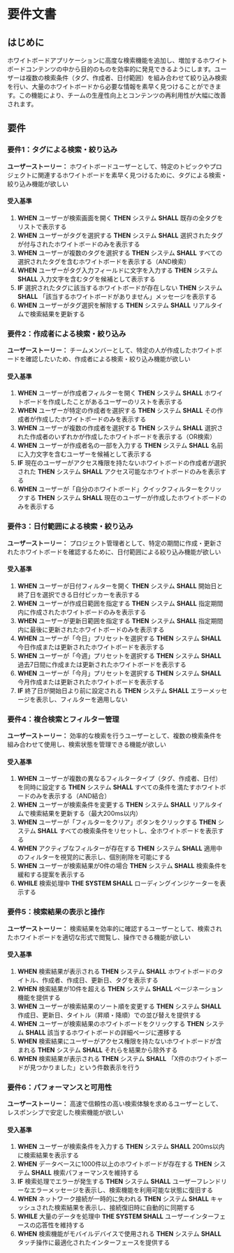 # 要件文書

## はじめに

ホワイトボードアプリケーションに高度な検索機能を追加し、増加するホワイトボードコンテンツの中から目的のものを効率的に発見できるようにします。ユーザーは複数の検索条件（タグ、作成者、日付範囲）を組み合わせて絞り込み検索を行い、大量のホワイトボードから必要な情報を素早く見つけることができます。この機能により、チームの生産性向上とコンテンツの再利用性が大幅に改善されます。

## 要件

### 要件1：タグによる検索・絞り込み

**ユーザーストーリー：** ホワイトボードユーザーとして、特定のトピックやプロジェクトに関連するホワイトボードを素早く見つけるために、タグによる検索・絞り込み機能が欲しい

#### 受入基準

1. **WHEN** ユーザーが検索画面を開く **THEN** システム **SHALL** 既存の全タグをリストで表示する
2. **WHEN** ユーザーがタグを選択する **THEN** システム **SHALL** 選択されたタグが付与されたホワイトボードのみを表示する
3. **WHEN** ユーザーが複数のタグを選択する **THEN** システム **SHALL** すべての選択されたタグを含むホワイトボードを表示する（AND検索）
4. **WHEN** ユーザーがタグ入力フィールドに文字を入力する **THEN** システム **SHALL** 入力文字を含むタグを候補として表示する
5. **IF** 選択されたタグに該当するホワイトボードが存在しない **THEN** システム **SHALL** 「該当するホワイトボードがありません」メッセージを表示する
6. **WHEN** ユーザーがタグ選択を解除する **THEN** システム **SHALL** リアルタイムで検索結果を更新する

### 要件2：作成者による検索・絞り込み

**ユーザーストーリー：** チームメンバーとして、特定の人が作成したホワイトボードを確認したいため、作成者による検索・絞り込み機能が欲しい

#### 受入基準

1. **WHEN** ユーザーが作成者フィルターを開く **THEN** システム **SHALL** ホワイトボードを作成したことがあるユーザーのリストを表示する
2. **WHEN** ユーザーが特定の作成者を選択する **THEN** システム **SHALL** その作成者が作成したホワイトボードのみを表示する
3. **WHEN** ユーザーが複数の作成者を選択する **THEN** システム **SHALL** 選択された作成者のいずれかが作成したホワイトボードを表示する（OR検索）
4. **WHEN** ユーザーが作成者名の一部を入力する **THEN** システム **SHALL** 名前に入力文字を含むユーザーを候補として表示する
5. **IF** 現在のユーザーがアクセス権限を持たないホワイトボードの作成者が選択された **THEN** システム **SHALL** アクセス可能なホワイトボードのみを表示する
6. **WHEN** ユーザーが「自分のホワイトボード」クイックフィルターをクリックする **THEN** システム **SHALL** 現在のユーザーが作成したホワイトボードのみを表示する

### 要件3：日付範囲による検索・絞り込み

**ユーザーストーリー：** プロジェクト管理者として、特定の期間に作成・更新されたホワイトボードを確認するために、日付範囲による絞り込み機能が欲しい

#### 受入基準

1. **WHEN** ユーザーが日付フィルターを開く **THEN** システム **SHALL** 開始日と終了日を選択できる日付ピッカーを表示する
2. **WHEN** ユーザーが作成日範囲を指定する **THEN** システム **SHALL** 指定期間内に作成されたホワイトボードのみを表示する
3. **WHEN** ユーザーが更新日範囲を指定する **THEN** システム **SHALL** 指定期間内に最後に更新されたホワイトボードのみを表示する
4. **WHEN** ユーザーが「今日」プリセットを選択する **THEN** システム **SHALL** 今日作成または更新されたホワイトボードを表示する
5. **WHEN** ユーザーが「今週」プリセットを選択する **THEN** システム **SHALL** 過去7日間に作成または更新されたホワイトボードを表示する
6. **WHEN** ユーザーが「今月」プリセットを選択する **THEN** システム **SHALL** 今月作成または更新されたホワイトボードを表示する
7. **IF** 終了日が開始日より前に設定される **THEN** システム **SHALL** エラーメッセージを表示し、フィルターを適用しない

### 要件4：複合検索とフィルター管理

**ユーザーストーリー：** 効率的な検索を行うユーザーとして、複数の検索条件を組み合わせて使用し、検索状態を管理できる機能が欲しい

#### 受入基準

1. **WHEN** ユーザーが複数の異なるフィルタータイプ（タグ、作成者、日付）を同時に設定する **THEN** システム **SHALL** すべての条件を満たすホワイトボードのみを表示する（AND結合）
2. **WHEN** ユーザーが検索条件を変更する **THEN** システム **SHALL** リアルタイムで検索結果を更新する（最大200ms以内）
3. **WHEN** ユーザーが「フィルターをクリア」ボタンをクリックする **THEN** システム **SHALL** すべての検索条件をリセットし、全ホワイトボードを表示する
4. **WHEN** アクティブなフィルターが存在する **THEN** システム **SHALL** 適用中のフィルターを視覚的に表示し、個別削除を可能にする
5. **WHEN** ユーザーが検索結果が0件の場合 **THEN** システム **SHALL** 検索条件を緩和する提案を表示する
6. **WHILE** 検索処理中 **THE SYSTEM SHALL** ローディングインジケーターを表示する

### 要件5：検索結果の表示と操作

**ユーザーストーリー：** 検索結果を効率的に確認するユーザーとして、検索されたホワイトボードを適切な形式で閲覧し、操作できる機能が欲しい

#### 受入基準

1. **WHEN** 検索結果が表示される **THEN** システム **SHALL** ホワイトボードのタイトル、作成者、作成日、更新日、タグを表示する
2. **WHEN** 検索結果が10件を超える **THEN** システム **SHALL** ページネーション機能を提供する
3. **WHEN** ユーザーが検索結果のソート順を変更する **THEN** システム **SHALL** 作成日、更新日、タイトル（昇順・降順）での並び替えを提供する
4. **WHEN** ユーザーが検索結果のホワイトボードをクリックする **THEN** システム **SHALL** 該当するホワイトボードの詳細ページに遷移する
5. **WHEN** 検索結果にユーザーがアクセス権限を持たないホワイトボードが含まれる **THEN** システム **SHALL** それらを結果から除外する
6. **WHEN** 検索結果が表示される **THEN** システム **SHALL** 「X件のホワイトボードが見つかりました」という件数表示を行う

### 要件6：パフォーマンスと可用性

**ユーザーストーリー：** 高速で信頼性の高い検索体験を求めるユーザーとして、レスポンシブで安定した検索機能が欲しい

#### 受入基準

1. **WHEN** ユーザーが検索条件を入力する **THEN** システム **SHALL** 200ms以内に検索結果を表示する
2. **WHEN** データベースに1000件以上のホワイトボードが存在する **THEN** システム **SHALL** 検索パフォーマンスを維持する
3. **IF** 検索処理でエラーが発生する **THEN** システム **SHALL** ユーザーフレンドリーなエラーメッセージを表示し、検索機能を利用可能な状態に復旧する
4. **WHEN** ネットワーク接続が一時的に失われる **THEN** システム **SHALL** キャッシュされた検索結果を表示し、接続復旧時に自動的に同期する
5. **WHILE** 大量のデータを処理中 **THE SYSTEM SHALL** ユーザーインターフェースの応答性を維持する
6. **WHEN** 検索機能がモバイルデバイスで使用される **THEN** システム **SHALL** タッチ操作に最適化されたインターフェースを提供する